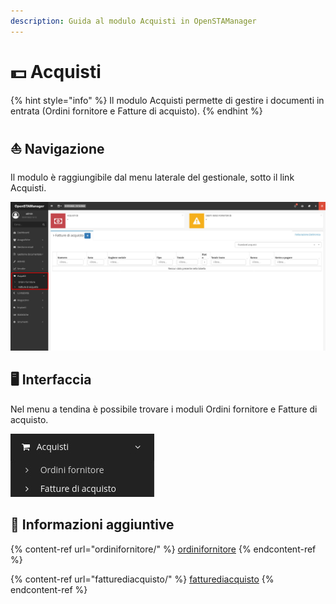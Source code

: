 ```yaml
---
description: Guida al modulo Acquisti in OpenSTAManager
---
```


# 💵 Acquisti

{% hint style="info" %}
Il modulo Acquisti permette di gestire i documenti in entrata (Ordini fornitore e Fatture di acquisto).
{% endhint %}

## ⛵ Navigazione

Il modulo è raggiungibile dal menu laterale del gestionale, sotto il link Acquisti.

![](<../../../.gitbook/assets/image (303).png>)

## 🖥️ Interfaccia

Nel menu a tendina è possibile trovare i moduli Ordini fornitore e Fatture di acquisto.

&#x20;                                                     ![](<../../../.gitbook/assets/image (111).png>)

## 🔽 Informazioni aggiuntive

{% content-ref url="ordinifornitore/" %}
[ordinifornitore](ordinifornitore/)
{% endcontent-ref %}

{% content-ref url="fatturediacquisto/" %}
[fatturediacquisto](fatturediacquisto/)
{% endcontent-ref %}

